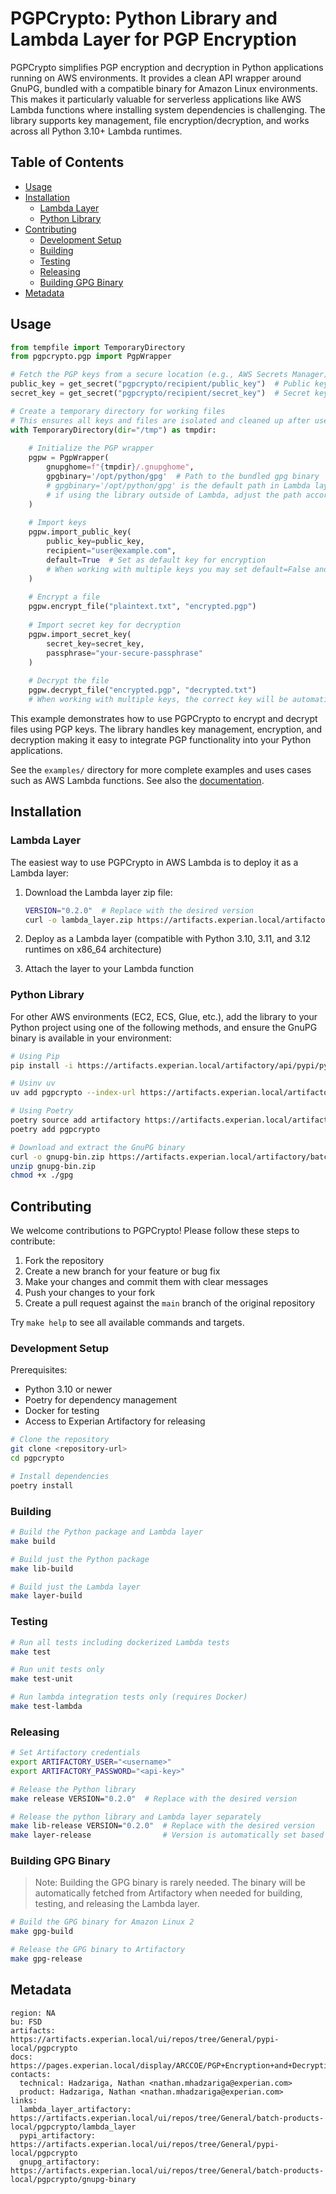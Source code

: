 # PGPCrypto: Python Library and Lambda Layer for PGP Encryption

PGPCrypto simplifies PGP encryption and decryption in Python applications running on AWS environments. It provides a clean API wrapper around GnuPG, bundled with a compatible binary for Amazon Linux environments. This makes it particularly valuable for serverless applications like AWS Lambda functions where installing system dependencies is challenging. The library supports key management, file encryption/decryption, and works across all Python 3.10+ Lambda runtimes.

## Table of Contents
- [Usage](#usage)
- [Installation](#installation)
  - [Lambda Layer](#lambda-layer)
  - [Python Library](#python-library)
- [Contributing](#contributing)
  - [Development Setup](#development-setup)
  - [Building](#building)
  - [Testing](#testing)
  - [Releasing](#releasing)
  - [Building GPG Binary](#building-gpg-binary)
- [Metadata](#metadata)

<a name="usage"></a>
## Usage

```python
from tempfile import TemporaryDirectory
from pgpcrypto.pgp import PgpWrapper

# Fetch the PGP keys from a secure location (e.g., AWS Secrets Manager)
public_key = get_secret("pgpcrypto/recipient/public_key")  # Public key for encryption
secret_key = get_secret("pgpcrypto/recipient/secret_key")  # Secret key for decryption

# Create a temporary directory for working files
# This ensures all keys and files are isolated and cleaned up after use
with TemporaryDirectory(dir="/tmp") as tmpdir:
  
    # Initialize the PGP wrapper
    pgpw = PgpWrapper(
        gnupghome=f"{tmpdir}/.gnupghome",
        gpgbinary='/opt/python/gpg'  # Path to the bundled gpg binary
        # gpgbinary='/opt/python/gpg' is the default path in Lambda layers
        # if using the library outside of Lambda, adjust the path accordingly
    )
    
    # Import keys
    pgpw.import_public_key(
        public_key=public_key,
        recipient="user@example.com",
        default=True  # Set as default key for encryption
        # When working with multiple keys you may set default=False and specify the recipient explicitly on encryption
    )
    
    # Encrypt a file
    pgpw.encrypt_file("plaintext.txt", "encrypted.pgp")
    
    # Import secret key for decryption
    pgpw.import_secret_key(
        secret_key=secret_key,
        passphrase="your-secure-passphrase"
    )
    
    # Decrypt the file
    pgpw.decrypt_file("encrypted.pgp", "decrypted.txt")
    # When working with multiple keys, the correct key will be automatically selected based on the encrypted file's metadata

```

This example demonstrates how to use PGPCrypto to encrypt and decrypt files using PGP keys. The library handles key management, encryption, and decryption making it easy to integrate PGP functionality into your Python applications.

See the `examples/` directory for more complete examples and uses cases such as AWS Lambda functions.  See also the [documentation](https://pages.experian.local/display/ARCCOE/PGP+Encryption+and+Decryption+with+Python).

<a name="installation"></a>
## Installation

<a name="lambda-layer"></a>
### Lambda Layer

The easiest way to use PGPCrypto in AWS Lambda is to deploy it as a Lambda layer:

1. Download the Lambda layer zip file:
   ```bash
   VERSION="0.2.0"  # Replace with the desired version
   curl -o lambda_layer.zip https://artifacts.experian.local/artifactory/batch-products-local/pgpcrypto/lambda_layer/lambda-layer-pgpcrypto-$VERSION.zip
   ```

2. Deploy as a Lambda layer (compatible with Python 3.10, 3.11, and 3.12 runtimes on x86_64 architecture)

3. Attach the layer to your Lambda function

<a name="python-library"></a>
### Python Library

For other AWS environments (EC2, ECS, Glue, etc.), add the library to your Python project using one of the following methods, and ensure the GnuPG binary is available in your environment:

```bash
# Using Pip
pip install -i https://artifacts.experian.local/artifactory/api/pypi/pypi/simple pgpcrypto

# Usinv uv
uv add pgpcrypto --index-url https://artifacts.experian.local/artifactory/api/pypi/pypi/simple

# Using Poetry
poetry source add artifactory https://artifacts.experian.local/artifactory/api/pypi/pypi/simple
poetry add pgpcrypto

# Download and extract the GnuPG binary
curl -o gnupg-bin.zip https://artifacts.experian.local/artifactory/batch-products-local/pgpcrypto/gnupg-binary/gnupg-bin-1.4.23-al2-x86_64.zip
unzip gnupg-bin.zip
chmod +x ./gpg
```

<a name="contributing"></a>
## Contributing

We welcome contributions to PGPCrypto! Please follow these steps to contribute:
1. Fork the repository
2. Create a new branch for your feature or bug fix
3. Make your changes and commit them with clear messages
4. Push your changes to your fork
5. Create a pull request against the `main` branch of the original repository

Try `make help` to see all available commands and targets.

<a name="development-setup"></a>
### Development Setup

Prerequisites:
- Python 3.10 or newer
- Poetry for dependency management
- Docker for testing
- Access to Experian Artifactory for releasing

```bash
# Clone the repository
git clone <repository-url>
cd pgpcrypto

# Install dependencies
poetry install
```

<a name="building"></a>
### Building

```bash
# Build the Python package and Lambda layer
make build

# Build just the Python package
make lib-build

# Build just the Lambda layer
make layer-build
```

<a name="testing"></a>
### Testing

```bash
# Run all tests including dockerized Lambda tests
make test

# Run unit tests only
make test-unit

# Run lambda integration tests only (requires Docker)
make test-lambda
```

<a name="releasing"></a>
### Releasing

```bash
# Set Artifactory credentials
export ARTIFACTORY_USER="<username>"
export ARTIFACTORY_PASSWORD="<api-key>"

# Release the Python library
make release VERSION="0.2.0"  # Replace with the desired version

# Release the python library and Lambda layer separately
make lib-release VERSION="0.2.0"  # Replace with the desired version
make layer-release                # Version is automatically set based on the Python package version
```

<a name="building-gpg-binary"></a>
### Building GPG Binary

> Note: Building the GPG binary is rarely needed. The binary will be automatically fetched from Artifactory when needed for building, testing, and releasing the Lambda layer.

```bash
# Build the GPG binary for Amazon Linux 2
make gpg-build

# Release the GPG binary to Artifactory
make gpg-release
```

<a name="metadata"></a>
## Metadata

```discoveryhub
region: NA
bu: FSD
artifacts: https://artifacts.experian.local/ui/repos/tree/General/pypi-local/pgpcrypto
docs: https://pages.experian.local/display/ARCCOE/PGP+Encryption+and+Decryption+with+Python
contacts:
  technical: Hadzariga, Nathan <nathan.mhadzariga@experian.com>
  product: Hadzariga, Nathan <nathan.mhadzariga@experian.com>
links:
  lambda_layer_artifactory: https://artifacts.experian.local/ui/repos/tree/General/batch-products-local/pgpcrypto/lambda_layer
  pypi_artifactory: https://artifacts.experian.local/ui/repos/tree/General/pypi-local/pgpcrypto
  gnupg_artifactory: https://artifacts.experian.local/ui/repos/tree/General/batch-products-local/pgpcrypto/gnupg-binary
```